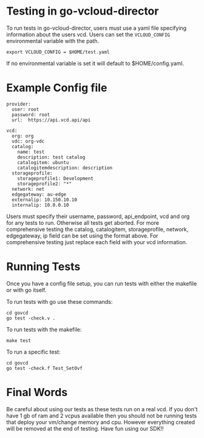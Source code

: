 # Testing in go-vcloud-director
To run tests in go-vcloud-director, users must use a yaml file specifying information about the users vcd. Users can set the `VCLOUD_CONFIG` environmental variable with the path.

```
export VCLOUD_CONFIG = $HOME/test.yaml
```

If no environmental variable is set it will default to $HOME/config.yaml.


# Example Config file

```
provider:
  user: root
  password: root
  url:  https://api.vcd.api/api

vcd:
  org: org
  vdc: org-vdc
  catalog:
    name: test
    description: test catalog
    catalogitem: ubuntu
    catalogitemdescription: description
  storageprofile: 
    storageprofile1: Development
    storageprofile2: "*"
  network: net
  edgegateway: au-edge
  externalip: 10.150.10.10
  internalip: 10.0.0.10

```

Users must specify their username, password, api_endpoint, vcd and org for any tests to run. Otherwise all tests get aborted. For more comprehensive testing the catalog, catalogitem, storageprofile, network, edgegateway, ip field can be set using the format above. For comprehensive testing just replace each field with your vcd information. 

# Running Tests
Once you have a config file setup, you can run tests with either the makefile or with go itself.

To run tests with go use these commands:
```
cd govcd
go test -check.v .
```

To run tests with the makefile:
```
make test
```

To run a specific test:
```
cd govcd
go test -check.f Test_SetOvf
```

# Final Words
Be careful about using our tests as these tests run on a real vcd. If you don't have 1 gb of ram and 2 vcpus available then you should not be running tests that deploy your vm/change memory and cpu. However everything created will be removed at the end of testing.
Have fun using our SDK!! 
